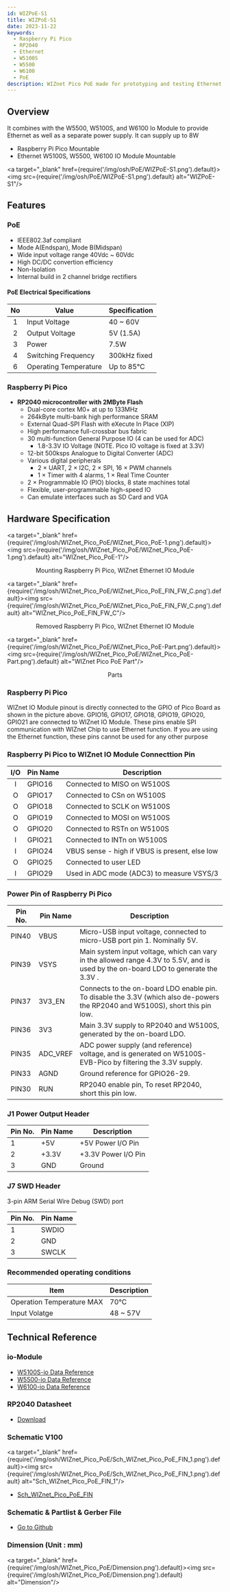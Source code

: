 ```yaml
---
id: WIZPoE-S1
title: WIZPoE-S1
date: 2023-11-22
keywords:
  - Raspberry Pi Pico
  - RP2040
  - Ethernet
  - W5100S
  - W5500
  - W6100
  - PoE
description: WIZnet Pico PoE made for prototyping and testing Ethernet capabilities on Pico
---
```


## Overview

It combines with the W5500, W5100S, and W6100 Io Module to provide Ethernet as well as a separate power supply. It can supply up to 8W

- Raspberry Pi Pico Mountable
- Ethernet W5100S, W5500, W6100 IO Module Mountable


<a target="_blank" href={require('/img/osh/PoE/WIZPoE-S1.png').default}><img src={require('/img/osh/PoE/WIZPoE-S1.png').default} alt="WIZPoE-S1"/></a>

## Features

### PoE

- IEEE802.3af compliant
- Mode A(Endspan), Mode B(Midspan)
- Wide input voltage range 40Vdc ~ 60Vdc
- High DC/DC convertion efficiency
- Non-Isolation
- Internal build in 2 channel bridge rectifiers

#### PoE Electrical Specifications

|  No   | Value                 | Specification  |
| :---: | --------------------- | -------------- |
|   1   | Input Voltage         | 40 ~ 60V       |
|   2   | Output Voltage        | 5V (1.5A)      |
|   3   | Power                 | 7.5W           |
|   4   | Switching Frequency   | 300kHz fixed   |
|   6   | Operating Temperature | Up to 85℃     |


### Raspberry Pi Pico

- **RP2040 microcontroller with 2MByte Flash**
  - Dual-core cortex M0+ at up to 133MHz
  - 264kByte multi-bank high performance SRAM
  - External Quad-SPI Flash with eXecute In Place (XIP)
  - High performance full-crossbar bus fabric  
  - 30 multi-function General Purpose IO (4 can be used for ADC)
    - 1.8-3.3V IO Voltage (NOTE. Pico IO voltage is fixed at 3.3V)
  - 12-bit 500ksps Analogue to Digital Converter (ADC)
  - Various digital peripherals
    - 2 × UART, 2 × I2C, 2 × SPI, 16 × PWM channels
    - 1 × Timer with 4 alarms, 1 × Real Time Counter
  - 2 × Programmable IO (PIO) blocks, 8 state machines total
  - Flexible, user-programmable high-speed IO
  - Can emulate interfaces such as SD Card and VGA


## Hardware Specification

<a target="_blank" href={require('/img/osh/WIZnet_Pico_PoE/WIZnet_Pico_PoE-1.png').default}><img src={require('/img/osh/WIZnet_Pico_PoE/WIZnet_Pico_PoE-1.png').default} alt="WIZnet_Pico_PoE-1"/></a>
<center>Mounting Raspberry Pi Pico, WIZnet Ethernet IO Module</center>


<a target="_blank" href={require('/img/osh/WIZnet_Pico_PoE/WIZnet_Pico_PoE_FIN_FW_C.png').default}><img src={require('/img/osh/WIZnet_Pico_PoE/WIZnet_Pico_PoE_FIN_FW_C.png').default} alt="WIZnet_Pico_PoE_FIN_FW_C"/></a>
<center>Removed Raspberry Pi Pico, WIZnet Ethernet IO Module</center>


<a target="_blank" href={require('/img/osh/WIZnet_Pico_PoE/WIZnet_Pico_PoE-Part.png').default}><img src={require('/img/osh/WIZnet_Pico_PoE/WIZnet_Pico_PoE-Part.png').default} alt="WIZnet Pico PoE Part"/></a>
<center>Parts</center>

### Raspberry Pi Pico

WIZnet IO Module pinout is directly connected to the GPIO of Pico Board as shown in the picture above.  GPIO16, GPIO17, GPIO18, GPIO19, GPIO20, GPIO21 are connected to WIZnet IO Module. These pins enable SPI communication with WIZnet Chip to use Ethernet function. If you are using the Ethernet function, these pins cannot be used for any other purpose

### Raspberry Pi Pico to WIZnet IO Module Connecttion Pin

|  I/O  | Pin Name | Description                                    |
| :---: | -------- | ---------------------------------------------- |
|   I   | GPIO16   | Connected to MISO on W5100S                    |
|   O   | GPIO17   | Connected to CSn on W5100S                     |
|   O   | GPIO18   | Connected to SCLK on W5100S                    |
|   O   | GPIO19   | Connected to MOSI on W5100S                    |
|   O   | GPIO20   | Connected to RSTn on W5100S                    |
|   I   | GPIO21   | Connected to INTn on W5100S                    |
|   I   | GPIO24   | VBUS sense - high if VBUS is present, else low |
|   O   | GPIO25   | Connected to user LED                          |
|   I   | GPIO29   | Used in ADC mode (ADC3) to measure VSYS/3      |

### Power Pin of Raspberry Pi Pico
| Pin No. | Pin Name | Description                                                                                                                         |
| ------- | -------- | ----------------------------------------------------------------------------------------------------------------------------------- |
| PIN40   | VBUS     | Micro-USB input voltage, connected to micro-USB port pin 1. Nominally 5V.                                                           |
| PIN39   | VSYS     | Main system input voltage, which can vary in the allowed range 4.3V to 5.5V, and is used by the on-board LDO to generate the 3.3V . |
| PIN37   | 3V3_EN   | Connects to the on-board LDO enable pin. To disable the 3.3V (which also de-powers the RP2040 and W5100S), short this pin low.      |
| PIN36   | 3V3      | Main 3.3V supply to RP2040  and W5100S, generated by the on-board LDO.                                                              |
| PIN35   | ADC_VREF | ADC power supply (and reference) voltage, and is generated on W5100S-EVB-Pico by filtering the 3.3V supply.                         |
| PIN33   | AGND     | Ground reference for GPIO26-29.                                                                                                     |
| PIN30   | RUN      | RP2040 enable pin, To reset RP2040, short this pin low.                                                                             |

### J1 Power Output Header

| Pin No. | Pin Name | Description         |
| ------- | -------- | ------------------- |
| 1       | +5V      | +5V Power I/O Pin   |
| 2       | +3.3V    | +3.3V Power I/O Pin |
| 3       | GND      | Ground              |

### J7 SWD Header
3-pin ARM Serial Wire Debug (SWD) port

| Pin No. | Pin Name |
| ------- | -------- |
| 1       | SWDIO    |
| 2       | GND      |
| 3       | SWCLK    |

### Recommended operating conditions

| Item                          | Description                  |
| ----------------------------- | ---------------------------- |
| Operation Temperature MAX     | 70℃                        |
| Input Volatge                 | 48 ~ 57V                    |



## Technical Reference

### io-Module
- [W5100S-io Data Reference](https://docs.wiznet.io/Product/ioModule/W5100S-io)
- [W5500-io Data Reference](https://docs.wiznet.io/Product/ioModule/W5500-io)
- [W6100-io Data Reference](https://docs.wiznet.io/Product/ioModule/W6100-io)

### RP2040 Datasheet

- [Download](https://datasheets.raspberrypi.org/rp2040/rp2040-datasheet.pdf)

### Schematic V100

<a target="_blank" href={require('/img/osh/WIZnet_Pico_PoE/Sch_WIZnet_Pico_PoE_FIN_1.png').default}><img src={require('/img/osh/WIZnet_Pico_PoE/Sch_WIZnet_Pico_PoE_FIN_1.png').default} alt="Sch_WIZnet_Pico_PoE_FIN_1"/></a>
- <a href="/img/osh/WIZnet_Pico_PoE/Sch_WIZnet_Pico_PoE_FIN.pdf" target="_blank">Sch_WIZnet_Pico_PoE_FIN</a>

### Schematic & Partlist & Gerber File

- [Go to Github](https://github.com/Wiznet/Hardware-Files-of-WIZnet/tree/master/08_OSHW/WIZnet%20Pico%20PoE)

### Dimension (Unit : mm)

<a target="_blank" href={require('/img/osh/WIZnet_Pico_PoE/Dimension.png').default}><img src={require('/img/osh/WIZnet_Pico_PoE/Dimension.png').default} alt="Dimension"/></a>



